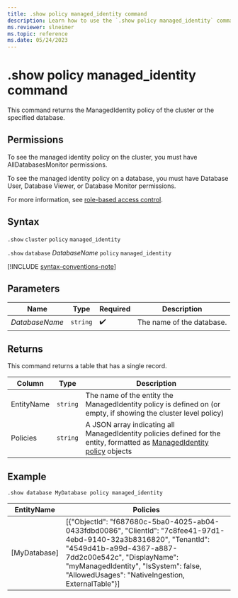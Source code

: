 ```yaml
---
title: .show policy managed_identity command
description: Learn how to use the `.show policy managed_identity` command to show the ManagedIdentity policy of the specified database or cluster.
ms.reviewer: slneimer
ms.topic: reference
ms.date: 05/24/2023
---
```

# .show policy managed_identity command

This command returns the ManagedIdentity policy of the cluster or the specified database.

## Permissions

To see the managed identity policy on the cluster, you must have AllDatabasesMonitor permissions.

To see the managed identity policy on a database, you must have Database User, Database Viewer, or Database Monitor permissions.

For more information, see [role-based access control](../access-control/role-based-access-control.md).

## Syntax

`.show` `cluster` `policy` `managed_identity`

`.show` `database` *DatabaseName* `policy` `managed_identity`

[!INCLUDE [syntax-conventions-note](../includes/syntax-conventions-note.md)]

## Parameters

|Name|Type|Required|Description|
|--|--|--|--|
|*DatabaseName*| `string` | :heavy_check_mark:|The name of the database.|

## Returns

This command returns a table that has a single record.

| Column     | Type     | Description       |
|------------|----------|----------------------------------------------------------------------------------------------------------|
| EntityName | `string` | The name of the entity the ManagedIdentity policy is defined on (or empty, if showing the cluster level policy) |
| Policies   | `string` | A JSON array indicating all ManagedIdentity policies defined for the entity, formatted as [ManagedIdentity policy](managed-identity-policy.md#the-managedidentity-policy-object) objects|

## Example

```kusto
.show database MyDatabase policy managed_identity
```

| EntityName   | Policies |
|--------------|----------|
| [MyDatabase] | [{"ObjectId": "f687680c-5ba0-4025-ab04-0433fdbd0086", "ClientId": "7c8fee41-97d1-4ebd-9140-32a3b8316820", "TenantId": "4549d41b-a99d-4367-a887-7dd2c00e542c", "DisplayName": "myManagedIdentity", "IsSystem": false, "AllowedUsages": "NativeIngestion, ExternalTable"}] |
